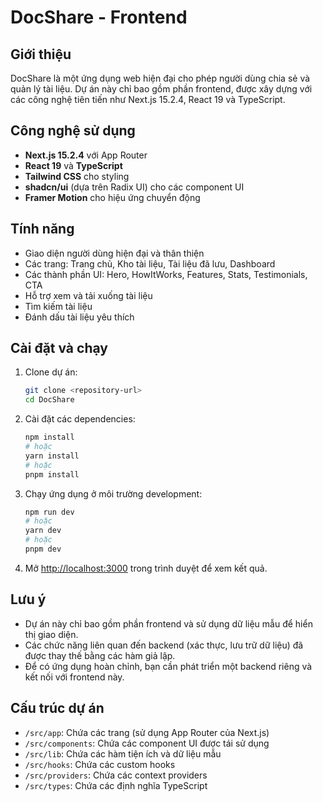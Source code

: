 # DocShare - Frontend

## Giới thiệu

DocShare là một ứng dụng web hiện đại cho phép người dùng chia sẻ và quản lý tài liệu. Dự án này chỉ bao gồm phần frontend, được xây dựng với các công nghệ tiên tiến như Next.js 15.2.4, React 19 và TypeScript.

## Công nghệ sử dụng

- **Next.js 15.2.4** với App Router
- **React 19** và **TypeScript**
- **Tailwind CSS** cho styling
- **shadcn/ui** (dựa trên Radix UI) cho các component UI
- **Framer Motion** cho hiệu ứng chuyển động

## Tính năng

- Giao diện người dùng hiện đại và thân thiện
- Các trang: Trang chủ, Kho tài liệu, Tài liệu đã lưu, Dashboard
- Các thành phần UI: Hero, HowItWorks, Features, Stats, Testimonials, CTA
- Hỗ trợ xem và tải xuống tài liệu
- Tìm kiếm tài liệu
- Đánh dấu tài liệu yêu thích

## Cài đặt và chạy

1. Clone dự án:
   ```bash
   git clone <repository-url>
   cd DocShare
   ```

2. Cài đặt các dependencies:
   ```bash
   npm install
   # hoặc
   yarn install
   # hoặc
   pnpm install
   ```

3. Chạy ứng dụng ở môi trường development:
   ```bash
   npm run dev
   # hoặc
   yarn dev
   # hoặc
   pnpm dev
   ```

4. Mở [http://localhost:3000](http://localhost:3000) trong trình duyệt để xem kết quả.

## Lưu ý

- Dự án này chỉ bao gồm phần frontend và sử dụng dữ liệu mẫu để hiển thị giao diện.
- Các chức năng liên quan đến backend (xác thực, lưu trữ dữ liệu) đã được thay thế bằng các hàm giả lập.
- Để có ứng dụng hoàn chỉnh, bạn cần phát triển một backend riêng và kết nối với frontend này.

## Cấu trúc dự án

- `/src/app`: Chứa các trang (sử dụng App Router của Next.js)
- `/src/components`: Chứa các component UI được tái sử dụng
- `/src/lib`: Chứa các hàm tiện ích và dữ liệu mẫu
- `/src/hooks`: Chứa các custom hooks
- `/src/providers`: Chứa các context providers
- `/src/types`: Chứa các định nghĩa TypeScript